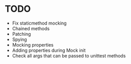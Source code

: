 # TODO

- Fix staticmethod mocking
- Chained methods
- Patching
- Spying
- Mocking properties
- Adding properties during Mock init
- Check all args that can be passed to unittest methods
